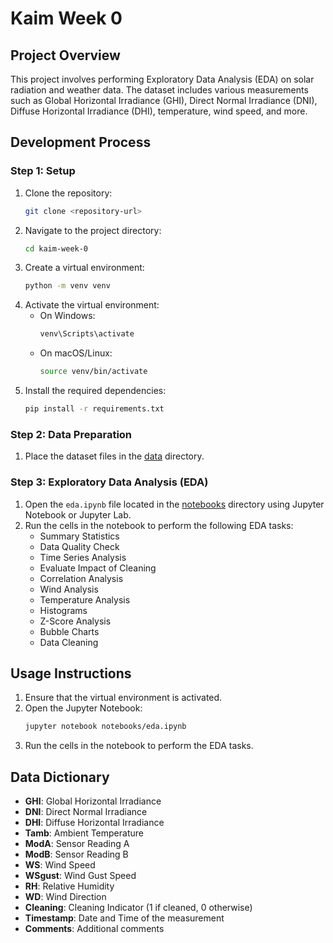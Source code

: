 # Kaim Week 0

## Project Overview
This project involves performing Exploratory Data Analysis (EDA) on solar radiation and weather data. The dataset includes various measurements such as Global Horizontal Irradiance (GHI), Direct Normal Irradiance (DNI), Diffuse Horizontal Irradiance (DHI), temperature, wind speed, and more.

## Development Process

### Step 1: Setup
1. Clone the repository:
    ```sh
    git clone <repository-url>
    ```
2. Navigate to the project directory:
    ```sh
    cd kaim-week-0
    ```
3. Create a virtual environment:
    ```sh
    python -m venv venv
    ```
4. Activate the virtual environment:
    - On Windows:
        ```sh
        venv\Scripts\activate
        ```
    - On macOS/Linux:
        ```sh
        source venv/bin/activate
        ```
5. Install the required dependencies:
    ```sh
    pip install -r requirements.txt
    ```

### Step 2: Data Preparation
1. Place the dataset files in the [data](http://_vscodecontentref_/1) directory.

### Step 3: Exploratory Data Analysis (EDA)
1. Open the `eda.ipynb` file located in the [notebooks](http://_vscodecontentref_/2) directory using Jupyter Notebook or Jupyter Lab.
2. Run the cells in the notebook to perform the following EDA tasks:
    - Summary Statistics
    - Data Quality Check
    - Time Series Analysis
    - Evaluate Impact of Cleaning
    - Correlation Analysis
    - Wind Analysis
    - Temperature Analysis
    - Histograms
    - Z-Score Analysis
    - Bubble Charts
    - Data Cleaning

## Usage Instructions
1. Ensure that the virtual environment is activated.
2. Open the Jupyter Notebook:
    ```sh
    jupyter notebook notebooks/eda.ipynb
    ```
3. Run the cells in the notebook to perform the EDA tasks.

## Data Dictionary
- **GHI**: Global Horizontal Irradiance
- **DNI**: Direct Normal Irradiance
- **DHI**: Diffuse Horizontal Irradiance
- **Tamb**: Ambient Temperature
- **ModA**: Sensor Reading A
- **ModB**: Sensor Reading B
- **WS**: Wind Speed
- **WSgust**: Wind Gust Speed
- **RH**: Relative Humidity
- **WD**: Wind Direction
- **Cleaning**: Cleaning Indicator (1 if cleaned, 0 otherwise)
- **Timestamp**: Date and Time of the measurement
- **Comments**: Additional comments

